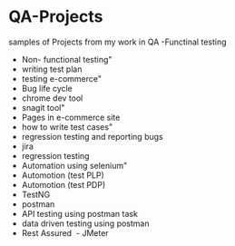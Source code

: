 # QA-Projects
samples of Projects from my work in QA 
 -Functinal testing
- Non- functional testing"
- writing test plan 
- testing e-commerce"
- Bug life cycle
- chrome dev tool
- snagit tool"
- Pages in e-commerce site
- how to write test cases"
- regression testing and reporting bugs
- jira 
- regression testing
- Automation using selenium"
- Automotion (test PLP)
- Automotion (test PDP)
- TestNG 
- postman 
- API testing using postman task
- data driven testing using postman
- Rest Assured 
- JMeter
